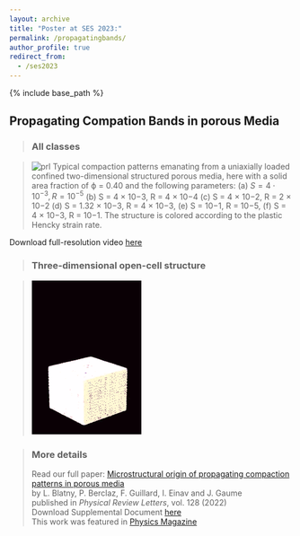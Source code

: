 ```yaml
---
layout: archive
title: "Poster at SES 2023:"
permalink: /propagatingbands/
author_profile: true
redirect_from:
  - /ses2023
---
```


{% include base_path %}

## Propagating Compation Bands in porous Media

> ### All classes

> ![prl](/images/bands_classes.gif)
> Typical compaction patterns emanating from a uniaxially loaded confined two-dimensional structured porous media, here with a solid area fraction of ϕ = 0.40 and the following parameters:
> (a) $S = 4 \cdot 10^{−3}, R = 10^{−5}$
> (b) S = 4 × 10−3, R = 4 × 10−4
> (c) S = 4 × 10−2, R = 2 × 10−2
> (d) S = 1.32 × 10−3, R = 4 × 10−3,
> (e) S = 10−1, R = 10−5,
> (f) S = 4 × 10−3, R = 10−1.
> The structure is colored according to the plastic Hencky strain rate.

Download full-resolution video [here](https://journals.aps.org/prl/supplemental/10.1103/PhysRevLett.128.228002/supplementary_movie_1.mp4)   

> ### Three-dimensional open-cell structure

> ![prl](/images/cover_prl.gif)  


> ### More details
> Read our full paper:
> [Microstructural origin of propagating compaction patterns in porous media](https://journals.aps.org/prl/abstract/10.1103/PhysRevLett.128.228002)   
> by L. Blatny, P. Berclaz, F. Guillard, I. Einav and J. Gaume   
> published in _Physical Review Letters_, vol. 128 (2022)   
> Download Supplemental Document [here](https://journals.aps.org/prl/supplemental/10.1103/PhysRevLett.128.228002/supplement_rev16022022.pdf)  
> This work was featured in [Physics Magazine](https://physics.aps.org/articles/v15/s73)

